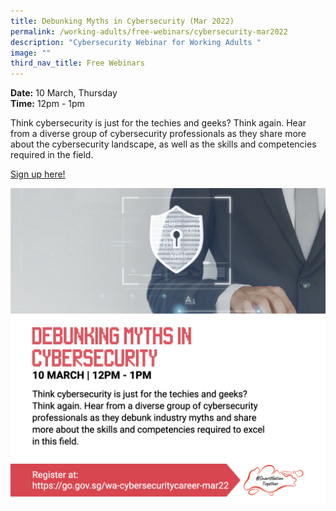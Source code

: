```yaml
---
title: Debunking Myths in Cybersecurity (Mar 2022)
permalink: /working-adults/free-webinars/cybersecurity-mar2022
description: "Cybersecurity Webinar for Working Adults "
image: ""
third_nav_title: Free Webinars
---
```


**Date:** 10 March, Thursday
<br> **Time:** 12pm - 1pm

Think cybersecurity is just for the techies and geeks? Think again. Hear from a diverse group of cybersecurity professionals as they share more about the cybersecurity landscape, as well as the skills and competencies required in the field. 

[Sign up here!](https://go.gov.sg/wa-cybersecuritycareer-mar22)

![Cybersecurity Webinar for Working Adults](/images/WA-mar-cybersecurity.jpeg)